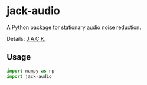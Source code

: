 # jack-audio
 A Python package for stationary audio noise reduction.

Details: [J.A.C.K.](https://github.com/cooperbarth/Joint-Audio-Correction-Kit)

## Usage
```python
import numpy as np
import jack-audio


```
